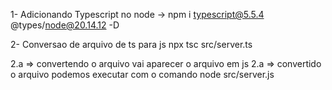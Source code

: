 1- Adicionando Typescript no node -> npm i typescript@5.5.4 @types/node@20.14.12 -D

2- Conversao de arquivo de ts para js
npx tsc src/server.ts

2.a => convertendo o arquivo vai aparecer o arquivo em js
2.a => convertido o arquivo podemos executar com o comando node src/server.js
